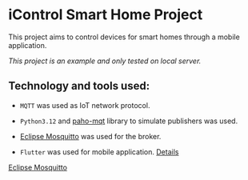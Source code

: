 
# iControl Smart Home Project
This project aims to control devices for smart homes through a mobile application. 

_This project is an example and only tested on local server._

## Technology and tools used:

- `MQTT` was used as IoT network protocol.

- `Python3.12` and <a href= "https://eclipse.dev/paho/files/paho.mqtt.python/html/client.html">paho-mqt</a> library to simulate publishers was used.

- <a href= "https://mosquitto.org/">Eclipse Mosquitto</a> was used for the broker.

- `Flutter` was used for mobile application. [Details](icontrol/README.md)

<a href= "https://mosquitto.org/">Eclipse Mosquitto</a>
